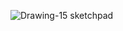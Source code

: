 
![Drawing-15 sketchpad](https://github.com/user-attachments/assets/5249ee8f-35e7-4d1a-ad2c-40305112786c)
